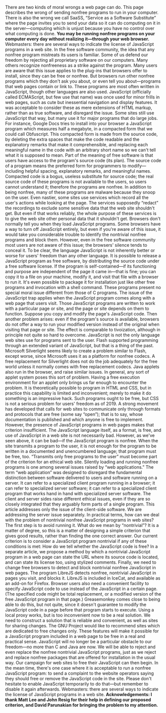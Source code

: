 There are two kinds of moral wrongs a web page can do. This page describes the wrong of sending nonfree programs to run in your computer. There is also the wrong we call SaaSS, “Service as a Software Substitute” where the page invites you to send your data so it can do computing on it in the server—computing which is unjust because you have no control over what computing is done. **You may be running nonfree programs on your computer every day without realizing it—through your web browser.** Webmasters: there are several ways to indicate the license of JavaScript programs in a web site. In the free software community, the idea that any nonfree program mistreats its users is familiar. Some of us defend our freedom by rejecting all proprietary software on our computers. Many others recognize nonfreeness as a strike against the program. Many users are aware that this issue applies to the plug-ins that browsers offer to install, since they can be free or nonfree. But browsers run other nonfree programs which they don't ask you about, or even tell you about—programs that web pages contain or link to. These programs are most often written in JavaScript, though other languages are also used. JavaScript (officially called ECMAScript, but few use that name) was once used for minor frills in web pages, such as cute but inessential navigation and display features. It was acceptable to consider these as mere extensions of HTML markup, rather than as true software, and disregard the issue. Some sites still use JavaScript that way, but many use it for major programs that do large jobs. For instance, Google Docs tries to install into your browser a JavaScript program which measures half a megabyte, in a compacted form that we could call Obfuscript. This compacted form is made from the source code, by deleting the extra spaces that make the code readable and the explanatory remarks that make it comprehensible, and replacing each meaningful name in the code with an arbitrary short name so we can't tell what it is supposed to mean. Part of the meaning of free software is that users have access to the program's source code (its plan). The source code of a program means the preferred form for programmers to modify—including helpful spacing, explanatory remarks, and meaningful names. Compacted code is a bogus, useless substitute for source code; the real source code of these programs is not available to the users, so users cannot understand it; therefore the programs are nonfree. In addition to being nonfree, many of these programs are malware because they snoop on the user. Even nastier, some sites use services which record all the user's actions while looking at the page. The services supposedly “redact” the recordings to exclude some sensitive data that the web site shouldn't get. But even if that works reliably, the whole purpose of these services is to give the web site other personal data that it shouldn't get. Browsers don't normally tell you when they load JavaScript programs. Some browsers have a way to turn off JavaScript entirely, but even if you're aware of this issue, it would take you considerable trouble to identify the nontrivial nonfree programs and block them. However, even in the free software community most users are not aware of this issue; the browsers' silence tends to conceal it. To be clear, the language JavaScript is not inherently better or worse for users' freedom than any other language. It is possible to release a JavaScript program as free software, by distributing the source code under a free software license. If the program is self-contained—if its functioning and purpose are independent of the page it came in—that is fine; you can copy it to a file on your machine, modify it, and visit that file with a browser to run it. It's even possible to package it for installation just like other free programs and invocation with a shell command. These programs present no special moral issue different from those of C programs. The issue of the JavaScript trap applies when the JavaScript program comes along with a web page that users visit. Those JavaScript programs are written to work with a particular page or site, and the page or site depends on them to function. Suppose you copy and modify the page's JavaScript code. Then another problem arises: even if the program's source is available, browsers do not offer a way to run your modified version instead of the original when visiting that page or site. The effect is comparable to tivoization, although in principle not quite so hard to overcome. JavaScript is not the only language web sites use for programs sent to the user. Flash supported programming through an extended variant of JavaScript, but that is a thing of the past. Microsoft Silverlight seems likely to create a problem similar to Flash, except worse, since Microsoft uses it as a platform for nonfree codecs. A free replacement for Silverlight does not do the job adequately for the free world unless it normally comes with free replacement codecs. Java applets also run in the browser, and raise similar issues. In general, any sort of applet system poses this sort of problem. Having a free execution environment for an applet only brings us far enough to encounter the problem. It is theoretically possible to program in HTML and CSS, but in practice this capability is limited and inconvenient; merely to make it do something is an impressive hack. Such programs ought to be free, but CSS is not a serious problem for users' freedom as of 2019. A strong movement has developed that calls for web sites to communicate only through formats and protocols that are free (some say “open”); that is to say, whose documentation is published and which anyone is free to implement. However, the presence of JavaScript programs in web pages makes that criterion insufficient. The JavaScript language itself, as a format, is free, and use of JavaScript in a web site is not necessarily bad. However, as we've seen above, it can be bad—if the JavaScript program is nonfree. When the site transmits a program to the user, it is not enough for the program to be written in a documented and unencumbered language; that program must be free, too. “Transmits only free programs to the user” must become part of the criterion for an ethical web site. Silently loading and running nonfree programs is one among several issues raised by “web applications.” The term “web application” was designed to disregard the fundamental distinction between software delivered to users and software running on a server. It can refer to a specialized client program running in a browser; it can refer to specialized server software; it can refer to a specialized client program that works hand in hand with specialized server software. The client and server sides raise different ethical issues, even if they are so closely integrated that they arguably form parts of a single program. This article addresses only the issue of the client-side software. We are addressing the server issue separately. In practical terms, how can we deal with the problem of nontrivial nonfree JavaScript programs in web sites? The first step is to avoid running it. What do we mean by “nontrivial”? It is a matter of degree, so this is a matter of designing a simple criterion that gives good results, rather than finding the one correct answer. Our current criterion is to consider a JavaScript program nontrivial if any of these conditions is met: How do we tell whether the JavaScript code is free? In a separate article, we propose a method by which a nontrivial JavaScript program in a web page can state the URL where its source code is located, and can state its license too, using stylized comments. Finally, we need to change free browsers to detect and block nontrivial nonfree JavaScript in web pages. The program LibreJS detects nonfree, nontrivial JavaScript in pages you visit, and blocks it. LibreJS is included in IceCat, and available as an add-on for Firefox. Browser users also need a convenient facility to specify JavaScript code to use instead of the JavaScript in a certain page. (The specified code might be total replacement, or a modified version of the free JavaScript program in that page.) Greasemonkey comes close to being able to do this, but not quite, since it doesn't guarantee to modify the JavaScript code in a page before that program starts to execute. Using a local proxy works, but is too inconvenient now to be a real solution. We need to construct a solution that is reliable and convenient, as well as sites for sharing changes. The GNU Project would like to recommend sites which are dedicated to free changes only. These features will make it possible for a JavaScript program included in a web page to be free in a real and practical sense. JavaScript will no longer be a particular obstacle to our freedom—no more than C and Java are now. We will be able to reject and even replace the nonfree nontrivial JavaScript programs, just as we reject and replace nonfree packages that are offered for installation in the usual way. Our campaign for web sites to free their JavaScript can then begin. In the mean time, there's one case where it is acceptable to run a nonfree JavaScript program: to send a complaint to the website operators saying they should free or remove the JavaScript code in the site. Please don't hesitate to enable JavaScript temporarily to do that—but remember to disable it again afterwards. Webmasters: there are several ways to indicate the license of JavaScript programs in a web site. **Acknowledgements: I thank Matt Lee and John Resig for their help in defining our proposed criterion, and David Parunakian for bringing the problem to my attention.**